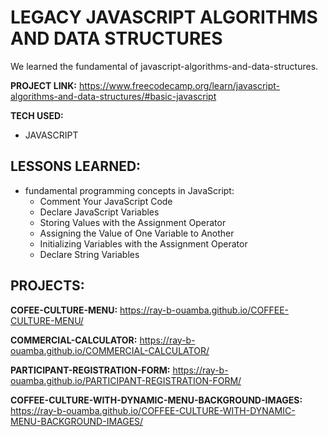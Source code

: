 
# LEGACY JAVASCRIPT ALGORITHMS AND DATA STRUCTURES
We learned the fundamental of javascript-algorithms-and-data-structures. 

**PROJECT LINK:** https://www.freecodecamp.org/learn/javascript-algorithms-and-data-structures/#basic-javascript

**TECH USED:** 
* JAVASCRIPT
  
## LESSONS LEARNED:
* fundamental programming concepts in JavaScript:
     * Comment Your JavaScript Code
     * Declare JavaScript Variables
     * Storing Values with the Assignment Operator
     * Assigning the Value of One Variable to Another
     * Initializing Variables with the Assignment Operator
     * Declare String Variables

## PROJECTS:

**COFEE-CULTURE-MENU:** https://ray-b-ouamba.github.io/COFFEE-CULTURE-MENU/

**COMMERCIAL-CALCULATOR:** https://ray-b-ouamba.github.io/COMMERCIAL-CALCULATOR/

**PARTICIPANT-REGISTRATION-FORM:** https://ray-b-ouamba.github.io/PARTICIPANT-REGISTRATION-FORM/

**COFFEE-CULTURE-WITH-DYNAMIC-MENU-BACKGROUND-IMAGES:** https://ray-b-ouamba.github.io/COFFEE-CULTURE-WITH-DYNAMIC-MENU-BACKGROUND-IMAGES/



